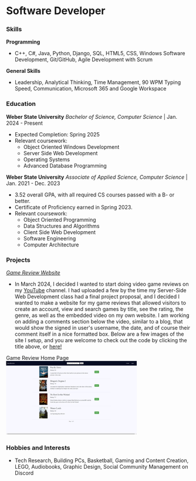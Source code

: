 # Software Developer

### Skills
**Programming**
-  C++, C#, Java, Python, Django, SQL, HTML5, CSS, Windows Software Development, Git/GitHub, Agile Development with Scrum
 
**General Skills**
- Leadership, Analytical Thinking, Time Management, 90 WPM Typing Speed, Communication, Microsoft 365 and Google Workspace

### Education
**Weber State University**
*Bachelor of Science, Computer Science* | Jan. 2024 - Present
- Expected Completion: Spring 2025
- Relevant coursework:
  - Object Oriented Windows Development
  - Server Side Web Development
  - Operating Systems
  - Advanced Database Programming
   
**Weber State University**
*Associate of Applied Science, Computer Science* | Jan. 2021 - Dec. 2023
- 3.52 overall GPA, with all required CS courses passed with a B- or better.
- Certificate of Proficiency earned in Spring 2023.
- Relevant coursework:
  - Object Oriented Programming
  - Data Structures and Algorithms
  - Client Side Web Development
  - Software Engineering
  - Computer Architecture
      
### Projects
<a href="https://github.com/jstewart4u2c/GameReviewSite">*Game Review Website*</a>
- In March 2024, I decided I wanted to start doing video game reviews on my <a href="https://www.youtube.com/@juicyj4u2c">YouTube</a> channel. I had uploaded a few by the time my Server-Side Web Development class had a final project proposal, and I decided I wanted to make a website for my game reviews that allowed visitors to create an account, view and search games by title, see the rating, the genre, as well as the embedded video on my own website. I am working on adding a comments section below the video, similar to a blog, that would show the signed in user's username, the date, and of course their comment itself in a nice formatted box. Below are a few images of the site I setup, and you are welcome to check out the code by clicking the title above, or <a href="https://github.com/jstewart4u2c/GameReviewSite">here!</a>

Game Review Home Page
<img src="/assets/images/JuicyReviewsMain.jpg" height=200px></img>

### Hobbies and Interests
- Tech Research, Building PCs, Basketball, Gaming and Content Creation, LEGO, Audiobooks, Graphic Design, Social Community Management on Discord
